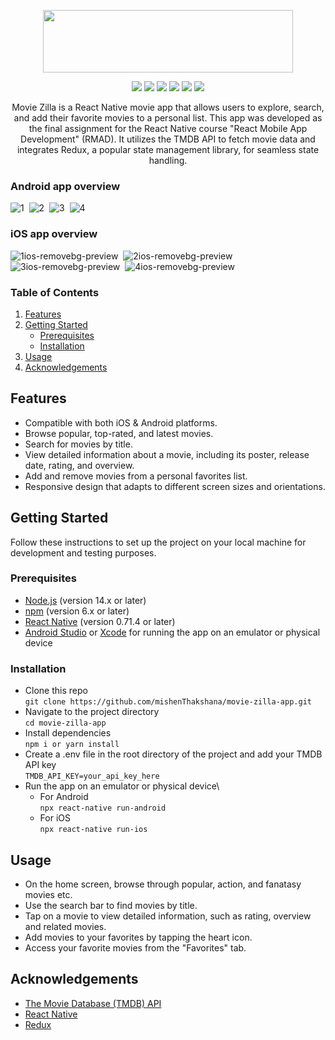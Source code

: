 <p align="center">
  <img width="400" height="100" src="https://user-images.githubusercontent.com/102714819/229812350-f6f05cfc-cff3-4a6c-b467-8a11cd2eb001.png">
</p>

<p align="center">
<img src="https://img.shields.io/badge/react_native-0.71.4-blue">
<img src="https://img.shields.io/badge/axios-1.3.4-brightgreen">
<img src="https://img.shields.io/badge/react_navigation-6.1.6-brown">
<img src="https://img.shields.io/badge/async_storage-1.17.12-yellow">
<img src="https://img.shields.io/badge/@reduxjs/toolkit-1.9.3-brightgreen">
<img src="https://img.shields.io/badge/react_redux-8.0.5-purple">
</p>

<p align="center">Movie Zilla is a React Native movie app that allows users to explore, search, and add their favorite movies to a personal list. This app was developed as the final assignment for the React Native course "React Mobile App Development" (RMAD). It utilizes the TMDB API to fetch movie data and integrates Redux, a popular state management library, for seamless state handling.</p>

### Android app overview 


![1](https://user-images.githubusercontent.com/102714819/228210991-83bfec1a-22d5-4cad-9cf0-e8348f04a454.png)&nbsp;&nbsp;![2](https://user-images.githubusercontent.com/102714819/228211026-0c8f46d2-bb91-4122-8ca2-df26dce83a21.png)&nbsp;&nbsp;![3](https://user-images.githubusercontent.com/102714819/228211039-ed9a3420-196f-422d-89b2-61487425f691.png)&nbsp;&nbsp;![4](https://user-images.githubusercontent.com/102714819/228211053-f0e2d101-d8d0-4050-8793-5a656663ac9f.png)

### iOS app overview 

![1ios-removebg-preview](https://user-images.githubusercontent.com/102714819/228270005-182ae779-1c92-4dbc-806c-fd74b9380fde.png)&nbsp;&nbsp;![2ios-removebg-preview](https://user-images.githubusercontent.com/102714819/228270055-f93971e9-3158-4087-9b3e-23d0c60f1bcd.png)&nbsp;&nbsp;![3ios-removebg-preview](https://user-images.githubusercontent.com/102714819/228270239-74df0c7c-163d-401e-9d92-03d7176efbf7.png)&nbsp;&nbsp;![4ios-removebg-preview](https://user-images.githubusercontent.com/102714819/228270260-c3a55a35-6d06-44c8-b2a0-f8e2f60fcb12.png)


### Table of Contents
1. [Features](#features)
2. [Getting Started](#getting-started)
   - [Prerequisites](#prerequisites)
   - [Installation](#installation)
3. [Usage](#usage)
4. [Acknowledgements](#acknowledgements)

## Features
* Compatible with both iOS & Android platforms.
* Browse popular, top-rated, and latest movies.
* Search for movies by title.
* View detailed information about a movie, including its poster, release date, rating, and overview.
* Add and remove movies from a personal favorites list.
* Responsive design that adapts to different screen sizes and orientations.

## Getting Started
Follow these instructions to set up the project on your local machine for development and testing purposes.

### Prerequisites
* [Node.js](https://nodejs.org/) (version 14.x or later)
* [npm](https://www.npmjs.com/) (version 6.x or later)
* [React Native](https://reactnative.dev/) (version 0.71.4 or later)
* [Android Studio](https://developer.android.com/studio) or [Xcode](https://developer.apple.com/xcode/) for running the app on an emulator or physical device

### Installation
 - Clone this repo\
  ```git clone https://github.com/mishenThakshana/movie-zilla-app.git```
 - Navigate to the project directory\
  ```cd movie-zilla-app```
 - Install dependencies\
  ```npm i or yarn install```
 - Create a .env file in the root directory of the project and add your TMDB API key\
 ```TMDB_API_KEY=your_api_key_here```
 - Run the app on an emulator or physical device\
   - For Android\
    ```npx react-native run-android```
   - For iOS\
    ```npx react-native run-ios```

## Usage
* On the home screen, browse through popular, action, and fanatasy movies etc.
* Use the search bar to find movies by title.
* Tap on a movie to view detailed information, such as rating, overview and related movies.
* Add movies to your favorites by tapping the heart icon.
* Access your favorite movies from the "Favorites" tab.

## Acknowledgements
* [The Movie Database (TMDB) API](https://developers.themoviedb.org/3/getting-started/)
* [React Native](https://reactnative.dev/)
* [Redux](https://redux.js.org/)
    

